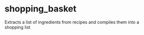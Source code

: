 # shopping_basket
Extracts a list of ingredients from recipes and compiles them into a shopping list
